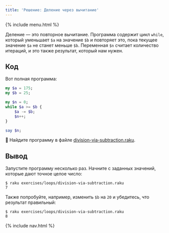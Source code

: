 ```yaml
---
title: 'Решение: Деление через вычитание'
---
```


{% include menu.html %}

Деление — это повторное вычитание. Программа содержит цикл `while`, который уменьшает `$a` на значение `$b` и повторяет это, пока текущее значение `$a` не станет меньше `$b`. Переменная `$n` считает количество итераций, и это также результат, который нам нужен.

## Код

Вот полная программа:

```raku
my $a = 175;
my $b = 25;

my $n = 0;
while $a >= $b {
    $a -= $b;
    $n++;
}

say $n;
```

🦋 Найдите программу в файле [division-via-subtraction.raku](https://github.com/ash/raku-course/blob/master/exercises/loops/division-via-subtraction.raku).

## Вывод

Запустите программу несколько раз. Начните с заданных значений, которые дают точное целое число:

```console
$ raku exercises/loops/division-via-subtraction.raku
7
```

Также попробуйте, например, изменить `$b` на `20` и убедитесь, что результат правильный:

```console
$ raku exercises/loops/division-via-subtraction.raku
8
```

{% include nav.html %}